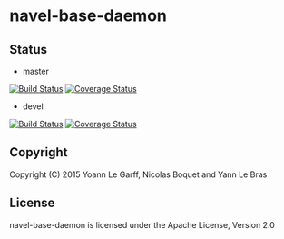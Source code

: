 navel-base-daemon
=================

Status
------

- master

[![Build Status](https://travis-ci.org/Navel-IT/navel-base-daemon.svg?branch=master)](https://travis-ci.org/Navel-IT/navel-base-daemon?branch=master)
[![Coverage Status](https://coveralls.io/repos/github/Navel-IT/navel-base-daemon/badge.svg?branch=master)](https://coveralls.io/github/Navel-IT/navel-base-daemon?branch=master)

- devel

[![Build Status](https://travis-ci.org/Navel-IT/navel-base-daemon.svg?branch=devel)](https://travis-ci.org/Navel-IT/navel-base-daemon?branch=devel)
[![Coverage Status](https://coveralls.io/repos/github/Navel-IT/navel-base-daemon/badge.svg?branch=devel)](https://coveralls.io/github/Navel-IT/navel-base-daemon?branch=devel)

Copyright
---------

Copyright (C) 2015 Yoann Le Garff, Nicolas Boquet and Yann Le Bras

License
-------

navel-base-daemon is licensed under the Apache License, Version 2.0
